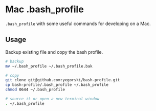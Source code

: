 # Mac .bash_profile

`.bash_profile` with some useful commands for developing on a Mac.

## Usage

Backup existing file and copy the bash profile.

```bash
# backup
mv ~/.bash_profile ~/.bash_profile.bak

# copy
git clone git@github.com:yegorski/bash-profile.git
cp bash-profile/.bash_profile ~/.bash_profile
chmod 0644 ~/.bash_profile

# source it or open a new terminal window
. ~/.bash_profile
```
